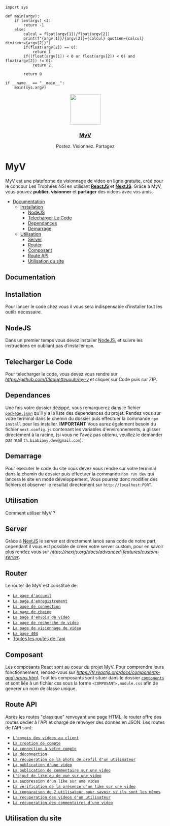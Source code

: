 ```
import sys

def main(argv):
    if len(argv) <3:
        return -1
    else:
        calcul = float(argv[1])/float(argv[2])
        print(f"{argv[1]}/{argv[2]}={calcul} quotien={calcul} diviseur={argv[2]}")
        if(float(argv[2]) == 0):
            return 1
        if((float(argv[1]) < 0 or float(argv[2]) < 0) and float(argv[2]) != 0):
            return 2

        return 0
        
if __name__ == "__main__":
    main(sys.argv)

```

<p align="center">
  <a href="https://my-v.xyz">
    <img src="https://my-v.xyz/img/logos/logo-gradient.png" height="96">
    <h3 align="center">MyV</h3>
  </a>
</p>

<p align="center">
   Postez. Visionnez. Partagez
</p>

# MyV
MyV est une plateforme de visionnage de video en ligne gratuite, créé pour le concour Les Trophées NSI en utilisant **<a href="https://fr.reactjs.org/">ReactJS</a>** et **<a href="https://nextjs.org/">NextJS</a>**. Grâce à MyV, vous pouvez **publier**, **visionner** et **partager** des videos avec vos amis.

- [Documentation](#documentation)
  - [Installation](#installation)
    - [NodeJS](#nodejs)
    - [Telecharger Le Code](#telecharger-le-code)
    - [Dependances](#dependances)
    - [Demarrage](#demarrage)
  - [Utilisation](#utilisation)
    - [Server](#server)
    - [Router](#router)
    - [Composant](#composant)
    - [Route API](#route-api)
    - [Utilisation du site](#utilisation-du-site)

## Documentation

## Installation
Pour lancer le code chez vous il vous sera indispensable d'installer tout les outils nécessaire.

## NodeJS
Dans un premier temps vous devez installer <a href="https://nodejs.org/en/download/">NodeJS</a>, et suivre les instructions en oubliant pas d'installer `npm`.

## Telecharger Le Code
Pour telecharger le code, vous devez vous rendre sur *https://github.com/Claquetteuuuh/my-v* et cliquer sur Code puis sur ZIP.

## Dependances
Une fois votre dossier dézippé, vous remarquerez dans le fichier <a href="https://github.com/Claquetteuuuh/my-v/blob/main/package.json">`package.json`</a> qu'il y a la liste des dépendances du projet. Rendez vous sur votre terminal dans le chemin du dossier puis effectuer la commande `npm install` pour les installer. **IMPORTANT** Vous aurez également besoin du fichier `next.config.js` contenant les variables d'environnements, à glisser directement à la racine, (si vous ne l'avez pas obtenu, veuillez le demander par mail `th.biabiany.dev@gmail.com`).

## Demarrage
Pour executer le code du site vous devez vous rendre sur votre terminal dans le chemin du dossier puis effectuer la commande `npm run dev` qui lancera le site en mode développement. Vous pourrez donc modifier des fichiers et observer le resultat directement sur `http://localhost:PORT`.

## Utilisation
Comment utiliser MyV ?

## Server
Grâce à <a href="https://nextjs.org/">NextJS</a> le server est directement lancé sans code de notre part, cependant il vous est possible de creer votre server custom, pour en savoir plus rendez vous sur *https://nextjs.org/docs/advanced-features/custom-server*.

## Router
Le router de MyV est constitué de:
  - <a href="https://github.com/Claquetteuuuh/my-v/blob/main/pages/index.js">`La page d'accueil`</a>
  - <a href="https://github.com/Claquetteuuuh/my-v/blob/main/pages/signup.js">`La page d'enregistrement`</a>
  - <a href="https://github.com/Claquetteuuuh/my-v/blob/main/pages/login.js">`La page de connection`</a>
  - <a href="https://github.com/Claquetteuuuh/my-v/blob/main/pages/channel.js">`La page de chaine`</a>
  - <a href="https://github.com/Claquetteuuuh/my-v/blob/main/pages/post-video.js">`La page d'envois de video`</a>
  - <a href="https://github.com/Claquetteuuuh/my-v/blob/main/pages/research.js">`La page de recherche de video`</a>
  - <a href="https://github.com/Claquetteuuuh/my-v/blob/main/pages/view.js">`La page de visionnage de video`</a>
  - <a href="https://github.com/Claquetteuuuh/my-v/blob/main/pages/404.js">`La page 404`</a>
  - <a href="https://github.com/Claquetteuuuh/my-v/tree/main/pages/api">Toutes les routes de l'<a href="#route-api">api</a></a>

## Composant
Les composants React sont au coeur du projet MyV. Pour comprendre leurs fonctionnement, rendez-vous sur *https://fr.reactjs.org/docs/components-and-props.html*.
Tout les composants sont situer dans le dossier <a href="https://github.com/Claquetteuuuh/my-v/tree/main/components">`components`</a> et sont liée à un fichier css sous la forme `<COMPOSANT>.module.css` afin de generer un nom de classe unique.

## Route API
Après les routes "classique" renvoyant une page HTML, le router offre des routes dédier à l'API et chargé de renvoyer des donnés en JSON.
Les routes de l'API sont:
  - <a href="https://github.com/Claquetteuuuh/my-v/blob/main/pages/api/mongo-stream.js">`L'envois des videos au client`</a>
  - <a href="https://github.com/Claquetteuuuh/my-v/blob/main/pages/api/signup.js">`La creation de compte`</a>
  - <a href="https://github.com/Claquetteuuuh/my-v/blob/main/pages/api/login.js">`La connection à votre compte`</a>
  - <a href="https://github.com/Claquetteuuuh/my-v/blob/main/pages/api/logout.js">`La déconnection`</a>
  - <a href="https://github.com/Claquetteuuuh/my-v/blob/main/pages/api/get-picture.js">`La récuperation de la photo de profil d'un utilisateur`</a>
  - <a href="https://github.com/Claquetteuuuh/my-v/blob/main/pages/api/push-video.js">`La publication d'une video`</a>
  - <a href="https://github.com/Claquetteuuuh/my-v/blob/main/pages/api/add-comment.js">`La publication de commentaire sur une video`</a>
  - <a href="https://github.com/Claquetteuuuh/my-v/blob/main/pages/api/add-view-or-like.js">`L'ajout de like ou de vue sur une video`</a>
  - <a href="https://github.com/Claquetteuuuh/my-v/blob/main/pages/api/dislike.js">`La suppression d'un like sur une video`</a>
  - <a href="https://github.com/Claquetteuuuh/my-v/blob/main/pages/api/has-like.js">`La verification de la présence d'un like sur une video`</a>
  - <a href="https://github.com/Claquetteuuuh/my-v/blob/main/pages/api/isuser.js">`La comparaison de 2 utilisateur pour savoir si ils sont les mêmes`</a>
  - <a href="https://github.com/Claquetteuuuh/my-v/blob/main/pages/api/get-video-of.js">`La recuperation des videos d'un utilisateur`</a>
  - <a href="https://github.com/Claquetteuuuh/my-v/blob/main/pages/api/get-comment-of/%5Bpid%5D.js">`La récuperation des commentaires d'une video`</a>

## Utilisation du site
